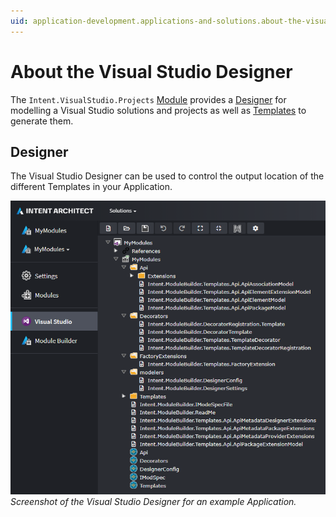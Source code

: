 ```yaml
---
uid: application-development.applications-and-solutions.about-the-visual-studio-designer
---
```

# About the Visual Studio Designer

The `Intent.VisualStudio.Projects` [Module](xref:application-development.applications-and-solutions.about-modules) provides a [Designer](xref:application-development.modelling.about-designers) for modelling a Visual Studio solutions and projects as well as [Templates](xref:module-building.templates-csharp.about-csharp-templates) to generate them.

## Designer

The Visual Studio Designer can be used to control the output location of the different Templates in your Application.

![Visual Studio designer](images/visual-studio-designer.png)
_Screenshot of the Visual Studio Designer for an example Application._
